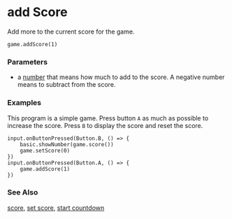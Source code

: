 # add Score

Add more to the current score for the game.

```sig
game.addScore(1)
```
### Parameters

* a [number](/types/number) that means how much to add to the score. A negative number means to subtract from the score.

### Examples

This program is a simple game.
Press button ``A`` as much as possible to increase the score. 
Press ``B`` to display the score and reset the score.

```blocks
input.onButtonPressed(Button.B, () => {
    basic.showNumber(game.score())
    game.setScore(0)
})
input.onButtonPressed(Button.A, () => {
    game.addScore(1)
})
```

### See Also

[score](/reference/game/score), [set score](/reference/game/set-score), [start countdown](/reference/game/start-countdown)
